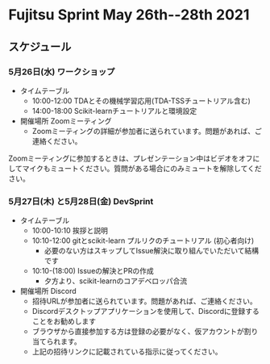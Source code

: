 # Fujitsu Sprint May 26th--28th 2021

## スケジュール

### 5月26日(水) ワークショップ

- タイムテーブル
  - 10:00-12:00 TDAとその機械学習応用(TDA-TSSチュートリアル含む)
  - 14:00-18:00 Scikit-learnチュートリアルと環境設定
- 開催場所 Zoomミーティング
  - Zoomミーティングの詳細が参加者に送られています。問題があれば、ご連絡ください。

Zoomミーティングに参加するときは、プレゼンテーション中はビデオをオフにしてマイクもミュートください。質問がある場合にのみミュートを解除してください。

### 5月27日(木) と5月28日(金) DevSprint　

- タイムテーブル
  - 10:00-10:10 挨拶と説明
  - 10:10-12:00 gitとscikit-learn プルリクのチュートリアル (初心者向け)
    - 必要のない方はスキップしてIssue解決に取り組んでいただいて結構です
  - 10:10-(18:00) Issueの解決とPRの作成
    - 夕方より、scikit-learnのコアデベロッパ合流
- 開催場所 Discord
  - 招待URLが参加者に送られています。問題があれば、ご連絡ください。
  - Discordデスクトップアプリケーションを使用して、Discordに登録することをお勧めします
  - ブラウザから直接参加する方は登録の必要がなく、仮アカウントが割り当てられます。
  - 上記の招待リンクに記載されている指示に従ってください。 


